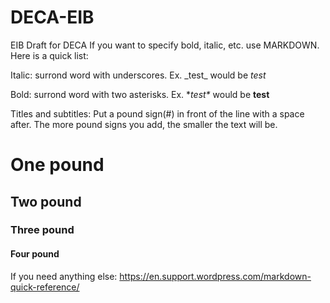 # DECA-EIB
EIB Draft for DECA
If you want to specify bold, italic, etc. use MARKDOWN. Here is a quick list:

Italic: surrond word with underscores. Ex. \_test\_ would be _test_  

Bold: surrond word with two asterisks. Ex. \**test\** would be **test**

Titles and subtitles:
Put a pound sign(\#) in front of the line with a space after. The more pound signs you add, the smaller the text will be.

# One pound
## Two pound
### Three pound
#### Four pound

If you need anything else: https://en.support.wordpress.com/markdown-quick-reference/
